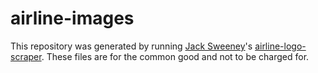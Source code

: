 # airline-images

This repository was generated by running [Jack Sweeney](https://github.com/Jxck-S)'s [airline-logo-scraper](https://github.com/Jxck-S/airline-logo-scraper). These files are for the common good and not to be charged for.

